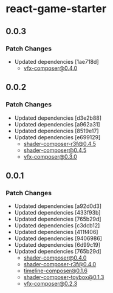 # react-game-starter

## 0.0.3

### Patch Changes

- Updated dependencies [1ae718d]
  - vfx-composer@0.4.0

## 0.0.2

### Patch Changes

- Updated dependencies [d3e2b88]
- Updated dependencies [a962a31]
- Updated dependencies [8519e17]
- Updated dependencies [e699129]
  - shader-composer-r3f@0.4.5
  - shader-composer@0.4.5
  - vfx-composer@0.3.0

## 0.0.1

### Patch Changes

- Updated dependencies [a92d0d3]
- Updated dependencies [433f93b]
- Updated dependencies [765b29d]
- Updated dependencies [c3dcb12]
- Updated dependencies [411f406]
- Updated dependencies [9406986]
- Updated dependencies [6d99c19]
- Updated dependencies [765b29d]
  - shader-composer@0.4.0
  - shader-composer-r3f@0.4.0
  - timeline-composer@0.1.6
  - shader-composer-toybox@0.1.3
  - vfx-composer@0.2.3
